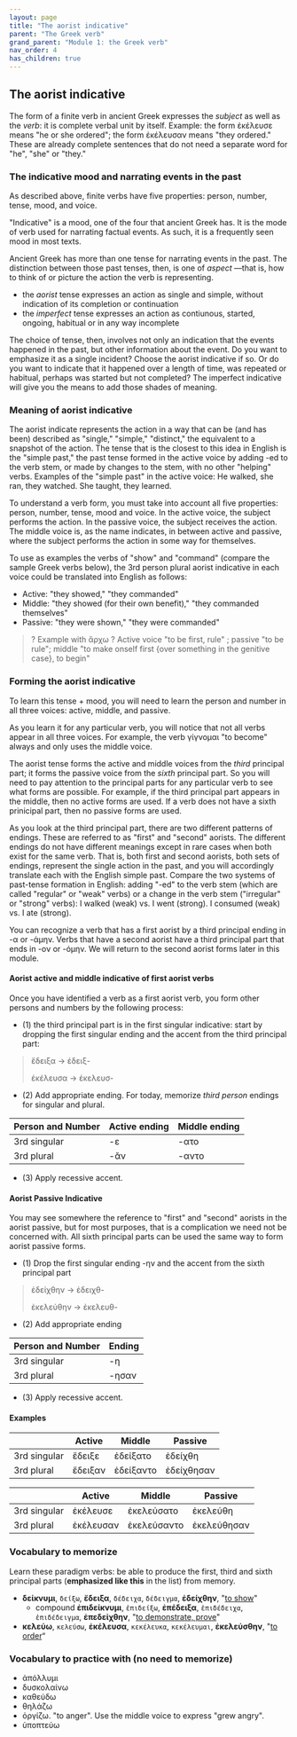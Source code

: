 ```yaml
---
layout: page
title: "The aorist indicative"
parent: "The Greek verb"
grand_parent: "Module 1: the Greek verb"
nav_order: 4
has_children: true
---
```


## The aorist indicative


The form of a finite verb in ancient Greek expresses the *subject* as well as the *verb*: it is complete verbal unit by itself.  Example: the form ἐκέλευσε means "he or she ordered"; the form ἐκέλευσαν means "they ordered."  These are already complete sentences that do not need a separate word for "he", "she" or "they."

### The indicative mood and narrating events in the past

As described above, finite verbs have five properties: person, number, tense, mood, and voice. 

"Indicative" is a mood, one of the four that ancient Greek has. It is the mode of verb used for narrating factual events. As such, it is a frequently seen mood in most texts.

Ancient Greek has more than one tense for narrating events in the past. The distinction between those past tenses, then, is one of *aspect* —that is, how to think of or picture the action the verb is representing. 

- the *aorist* tense expresses an action as single and simple, without indication of its completion or continuation
- the *imperfect* tense expresses an action as contiunous, started, ongoing, habitual or in any way incomplete

The choice of tense, then, involves not only an indication that the events happened in the past, but other information about the event. Do you want to emphasize it as a single incident? Choose the aorist indicative if so. Or do you want to indicate that it happened over a length of time, was repeated or habitual, perhaps was started but not completed? The imperfect indicative will give you the means to add those shades of meaning.

### Meaning of aorist indicative

The aorist indicate represents the action in a way that can be (and has been) described as "single," "simple," "distinct," the equivalent to a snapshot of the action. The tense that is the closest to this idea in English is the "simple past," the past tense formed in the active voice by adding -ed to the verb stem, or made by changes to the stem, with no other "helping" verbs. Examples of the "simple past" in the active voice: He walked, she ran, they watched. She taught, they learned. 

To understand a verb form, you must take into account all five properties: person, number, tense, mood and voice. In the active voice, the subject performs the action. In the passive voice, the subject receives the action. The middle voice is, as the name indicates, in between active and passive, where the subject performs the action in some way for themselves.

To use as examples the verbs of "show" and "command" (compare the sample Greek verbs below), the 3rd person plural aorist indicative in each voice could be translated into English as follows:
- Active: "they showed," "they commanded"
- Middle: "they showed (for their own benefit)," "they commanded themselves"
- Passive: "they were shown," "they were commanded"


> ? Example with ἄρχω ?  Active voice "to be first, rule" ; passive "to be rule"; middle "to make onself first {over something in the genitive case}, to begin"



### Forming the aorist indicative

To learn this tense + mood, you will need to learn the person and number in all three voices: active, middle, and passive.

As you learn it for any particular verb, you will notice that not all verbs appear in all three voices. For example, the verb γίγνομαι "to become" always and only uses the middle voice. 

The aorist tense forms the active and middle voices from the *third* principal part; it forms the passive voice from the *sixth* principal part. So you will need to pay attention to the principal parts for any particular verb to see what forms are possible. For example, if the third principal part appears in the middle, then no active forms are used. If a verb does not have a sixth prinicipal part, then no passive forms are used.

As you look at the third principal part, there are two different patterns of endings. These are referred to as "first" and "second" aorists. The different endings do not have different meanings except in rare cases when both exist for the same verb. That is, both first and second aorists, both sets of endings, represent the single action in the past, and you will accordingly translate each with the English simple past. Compare the two systems of past-tense formation in English: adding "-ed" to the verb stem (which are called "regular" or "weak" verbs) or a change in the verb stem ("irregular" or "strong" verbs): I walked (weak) vs. I went (strong). I consumed (weak) vs. I ate (strong).

You can recognize a verb that has a first aorist by a third principal ending in -α or -άμην. Verbs that have a second aorist have a third principal part that ends in -ον or -όμην. We will return to the second aorist forms later in this module.


#### Aorist active and middle indicative of first aorist verbs

Once you have identified a verb as a first aorist verb, you form other persons and numbers by the following process:

- (1) the third principal part is in the first singular indicative: start by dropping the first singular ending and the accent from the third principal part:

> ἔδειξα -> ἐδειξ-
>
> ἐκέλευσα -> ἐκελευσ-

- (2) Add appropriate ending.  For today, memorize *third person* endings for singular and plural.

| Person and Number | Active ending | Middle ending |
| --- | --- | --- |
| 3rd singular |  -ε | -ατο |
| 3rd plural | -ᾰν | -αντο |


- (3) Apply recessive accent.  



#### Aorist Passive Indicative

You may see somewhere the reference to "first" and "second" aorists in the aorist passive, but for most purposes, that is a complication we need not be concerned with. All sixth principal parts can be used the same way to form aorist passive forms.

- (1) Drop the first singular ending -ην and the accent from the sixth principal part

> ἐδείχθην -> ἐδειχθ-
>
> ἐκελεύθην -> ἐκελευθ-


- (2) Add appropriate ending

| Person and Number | Ending |
| --- | --- |
| 3rd singular | -η  |
| 3rd plural | -ησαν |

- (3) Apply recessive accent.  



#### Examples

| | Active | Middle | Passive |
| --- | --- | --- | --- |
| 3rd singular |  ἔδειξε | ἐδείξατο | ἐδείχθη |
| 3rd plural | ἔδειξαν | ἐδείξαντο |ἐδείχθησαν  |



| | Active | Middle | Passive |
| --- | --- | --- | --- |
| 3rd singular |  ἐκέλευσε | ἐκελεύσατο | ἐκελεύθη |
| 3rd plural | ἐκέλευσαν | ἐκελεύσαντο | ἐκελεύθησαν  |



### Vocabulary to memorize

Learn these paradigm verbs: be able to produce the first, third and sixth principal parts (**emphasized like this** in the list) from memory.

- **δείκνυμι**, `δείξω`, **ἔδειξα**, `δέδειχα`, `δέδειγμα`, **ἐδείχθην**, "[to show](http://folio2.furman.edu/lsj/?urn=urn:cite2:hmt:lsj.chicago_md:n23658)" 
    - compound **ἐπιδείκνυμι**, `ἐπιδείξω`, **ἐπέδειξα**, `ἐπιδέδειχα`, `ἐπιδέδειγμα`, **ἐπεδείχθην**, "[to demonstrate, prove](http://folio2.furman.edu/lsj/?urn=urn:cite2:hmt:lsj.chicago_md:n39125)"
- **κελεύω**, `κελεύσω`, **ἐκέλευσα**, `κεκέλευκα`, `κεκέλευμαι`, **ἐκελεύσθην**, "[to order](http://folio2.furman.edu/lsj/?urn=urn:cite2:hmt:lsj.chicago_md:n56496)“






<style>
    code {
    
    }
</style>


### Vocabulary to practice with (no need to memorize)

- ἀπόλλυμι
- δυσκολαίνω
- καθεύδω
- θηλάζω
- ὀργίζω. "to anger". Use the middle voice to express "grew angry".
- ὑποπτεύω
